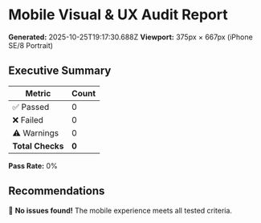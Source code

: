 # Mobile Visual & UX Audit Report

**Generated:** 2025-10-25T19:17:30.688Z
**Viewport:** 375px × 667px (iPhone SE/8 Portrait)

## Executive Summary

| Metric | Count |
|--------|-------|
| ✅ Passed | 0 |
| ❌ Failed | 0 |
| ⚠️ Warnings | 0 |
| **Total Checks** | **0** |

**Pass Rate:** 0%

## Recommendations

🎉 **No issues found!** The mobile experience meets all tested criteria.

